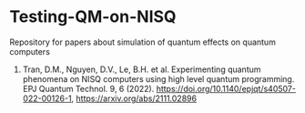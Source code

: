 # Testing-QM-on-NISQ

Repository for papers about simulation of quantum effects on quantum computers
1. Tran, D.M., Nguyen, D.V., Le, B.H. et al. Experimenting quantum phenomena on NISQ computers using high level quantum programming. EPJ Quantum Technol. 9, 6 (2022). https://doi.org/10.1140/epjqt/s40507-022-00126-1, https://arxiv.org/abs/2111.02896
